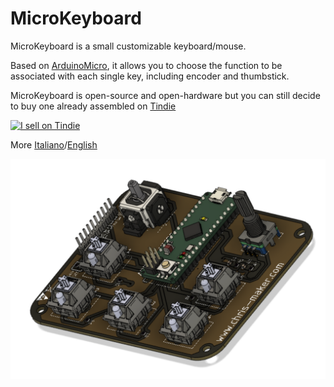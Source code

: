 # MicroKeyboard

MicroKeyboard is a small customizable keyboard/mouse.


Based on [ArduinoMicro](https://store.arduino.cc/products/arduino-micro), it allows you to choose the function to be associated with each single key, including encoder and thumbstick.



MicroKeyboard is open-source and open-hardware but you can still decide to buy one already assembled on [Tindie](https://www.tindie.com/products/chris_maker_/microkeyboard/)

<picture><a href="https://www.tindie.com/stores/chris_maker_/?ref=offsite_badges&utm_source=sellers_chris_maker_&utm_medium=badges&utm_campaign=badge_medium"><img src="https://d2ss6ovg47m0r5.cloudfront.net/badges/tindie-mediums.png" alt="I sell on Tindie" width="150" height="78"></a><picture>



More [Italiano](https://github.com/ChristianIannella/MicroKeyboard/blob/main/ITALIANO.md)/[English](https://github.com/ChristianIannella/MicroKeyboard/blob/main/ENGLISH.md)


![MicroKeyboard](https://github.com/ChristianIannella/MicroKeyboard/blob/main/media/Screenshot%202023-01-04%20alle%2020.52.09.png)



  

  
  


